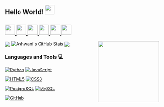 ## Hello World! <img src="https://raw.githubusercontent.com/iampavangandhi/iampavangandhi/master/gifs/Hi.gif" width="30px"></h2>

<h2>
  <a href="https://twitter.com/spellboundb">
    <img src="https://github.com/gauravghongde/social-icons/blob/master/PNG/Black/Twitter_black.png" width="32" height="32"/>
  </a>
  <a href="https://www.linkedin.com/in/kessia-carvalho">
    <img src="https://github.com/gauravghongde/social-icons/blob/master/PNG/Black/LinkedIN_black.png" width="32" height="32"/>
  </a>
  <a href="https://www.facebook.com/KessiaCarvalho">
    <img src="https://github.com/gauravghongde/social-icons/blob/master/PNG/Black/Facebook_black.png" width="32" height="32"/>
  </a>
  <a href="https://www.instagram.com/kessiac_">
    <img src="https://github.com/gauravghongde/social-icons/blob/master/PNG/Black/Instagram_black.png" width="32" height="32"/>
  <a href="mailto:kessiac147@gmail.com">
    <img src="https://github.com/gauravghongde/social-icons/blob/master/PNG/Black/Gmail_black.png" width="32" height="32"/>
  </a>
  <a href="https://open.spotify.com/user/kessiac_">
    <img src="https://github.com/gauravghongde/social-icons/blob/master/PNG/Black/Spotify_black.png" width="32" height="32"/>
  </a>
</h2>

<img align='right' src='https://user-images.githubusercontent.com/5713670/87202985-820dcb80-c2b6-11ea-9f56-7ec461c497c3.gif' width='200"'>

<a href="https://github.com/kessiac">
  <img align="center" src="https://github-readme-stats.vercel.app/api/top-langs/?username=kessiac&theme=tokyonight&hide=glsl,python" />
</a>

<img src="https://github-readme-stats.vercel.app/api?username=kessiac&&show_icons=true&theme=tokyonight&line_height=27&v=5" alt="Ashwani's GitHub Stats" />


<a href="https://github.com/kessiac/Covid-19-Data-Analysis">
  <!-- Change the `github-readme-stats.anuraghazra1.vercel.app` to `github-readme-stats.vercel.app`  -->
  <img align="center" src="https://github-readme-stats.vercel.app/api/pin/?username=ashwanisng&repo=Covid-19-Data-Analysis&theme=tokyonight" />
</a>

### Languages and Tools :computer:

[![Python](https://img.shields.io/badge/-Python-black?style=flat&logo=python&link=https://github.com/kessiac)](https://github.com/kessiac) [![JavaScript](https://img.shields.io/badge/-JavaScript-black?style=flat&logo=javascript&link=https://github.com/kessiac)](https://github.com/kessiac) 

[![HTML5](https://img.shields.io/badge/-HTML5-E34F26?style=flat&logo=html5&logoColor=white&link=https://github.com/hritik5102)](https://github.com/kessiac) [![CSS3](https://img.shields.io/badge/-CSS3-1572B6?style=flat&logo=css3&link=https://github.com/kessiac)](https://github.com/kessiac)

[![PostgreSQL](https://img.shields.io/badge/-PostgreSQL-336791?style=flat&logo=postgresql&link=https://github.com/hritik5102)](https://github.com/kessiac) [![MySQL](https://img.shields.io/badge/-MySQL-black?style=flat&logo=mysql&link=https://github.com/kessiac)](https://github.com/kessiac)

[![GitHub](https://img.shields.io/badge/-GitHub-181717?style=flat&logo=github&link=https://github.com/kessiac)](https://github.com/kessiac)
